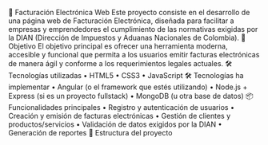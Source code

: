 🧾 Facturación Electrónica Web
Este proyecto consiste en el desarrollo de una página web de Facturación Electrónica, diseñada para facilitar a empresas y emprendedores el cumplimiento de las normativas exigidas por la DIAN (Dirección de Impuestos y Aduanas Nacionales de Colombia).
🚀 Objetivo
El objetivo principal es ofrecer una herramienta moderna, accesible y funcional que permita a los usuarios emitir facturas electrónicas de manera ágil y conforme a los requerimientos legales actuales.
🛠️ Tecnologías utilizadas
•	HTML5
•	CSS3
•	JavaScript
🛠️ Tecnologías ha implementar
•	Angular (o el framework que estés utilizando)
•	Node.js + Express (si es un proyecto fullstack)
•	MongoDB (u otra base de datos)
📦 Funcionalidades principales
•	Registro y autenticación de usuarios
•	Creación y emisión de facturas electrónicas
•	Gestión de clientes y productos/servicios
•	Validación de datos exigidos por la DIAN
•	Generación de reportes
📁 Estructura del proyecto
